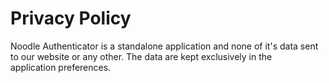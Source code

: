 Privacy Policy
==============

Noodle Authenticator is a standalone application and none of it's data
sent to our website or any other. The data are kept exclusively in the  
application preferences.
